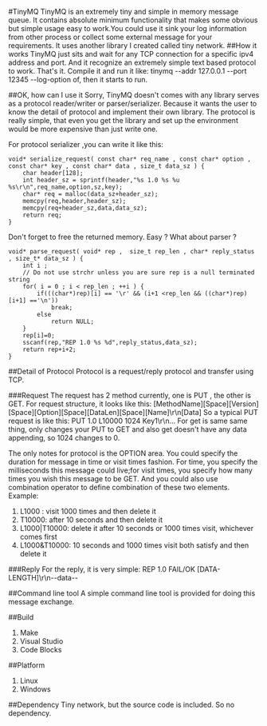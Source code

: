 #TinyMQ
TinyMQ is an extremely tiny and simple in memory message queue. It contains absolute minimum functionality that
makes some obvious but simple usage easy to work.You could use it sink your log information from other process or 
collect some external message for your requirements. It uses another library I created called tiny network.
##How it works
TinyMQ just sits and wait for any TCP connection for a specific ipv4 address and port. And it recognize an extremely
simple text based protocol to work. That's it. 
Compile it and run it like: tinymq --addr 127.0.0.1 --port 12345 --log-option of, then it starts to run.

##OK, how can I use it
Sorry, TinyMQ doesn't comes with any library serves as a protocol reader/writer or parser/serializer. Because it wants
the user to know the detail of protocol and implement their own library. The protocol is really simple, that even you
get the library and set up the environment would be more expensive than just write one. 

For protocol serializer ,you can write it like this:
```
void* serialize_request( const char* req_name , const char* option , const char* key , const char* data , size_t data_sz ) {
	char header[128];
	int header_sz = sprintf(header,"%s 1.0 %s %u %s\r\n",req_name,option,sz,key);
	char* req = malloc(data_sz+header_sz);
	memcpy(req,header,header_sz);
	memcpy(req+header_sz,data,data_sz);
	return req;
}
```
Don't forget to free the returned memory. Easy ? What about parser ?
```
void* parse_request( void* rep ,  size_t rep_len , char* reply_status , size_t* data_sz ) {
	int i ;
	// Do not use strchr unless you are sure rep is a null terminated string
	for( i = 0 ; i < rep_len ; ++i ) {
		if(((char*)rep)[i] == '\r' && (i+1 <rep_len && ((char*)rep)[i+1] =='\n'))
			break;
		else
			return NULL;
	}
	rep[i]=0;
	sscanf(rep,"REP 1.0 %s %d",reply_status,data_sz);
	return rep+i+2;
}
```
##Detail of Protocol
Protocol is a request/reply protocol and transfer using TCP.
 
###Request
The request has 2 method currently, one is PUT , the other is GET. For request structure, it looks like this:
[MethodName][Space][Version][Space][Option][Space][DataLen][Space][Name]\r\n[Data]
So a typical PUT request is like this:
PUT 1.0 L10000 1024 Key1\r\n...
For get is same same thing, only changes your PUT to GET and also get doesn't have any data appending, so 1024 changes
to 0.

The only notes for protocol is the OPTION area. You could specify the duration for message in time or visit times fashion.
For time, you specify the milliseconds this message could live;for visit times, you specify how many times you wish this 
message to be GET. And you could also use combination operator to define combination of these two elements. 
Example:

1. L1000 : visit 1000 times and then delete it
2. T10000: after 10 seconds and then delete it
3. L1000|T10000: delete it after 10 seconds or 1000 times visit, whichever comes first
4. L1000&T10000: 10 seconds and 1000 times visit both satisfy and then delete it

###Reply
For the reply, it is very simple:
REP 1.0 FAIL/OK [DATA-LENGTH]\r\n--data--

##Command line tool
A simple command line tool is provided for doing this message exchange.

##Build
1. Make
2. Visual Studio
3. Code Blocks

##Platform
1. Linux
2. Windows

##Dependency
Tiny network, but the source code is included. So no dependency.










